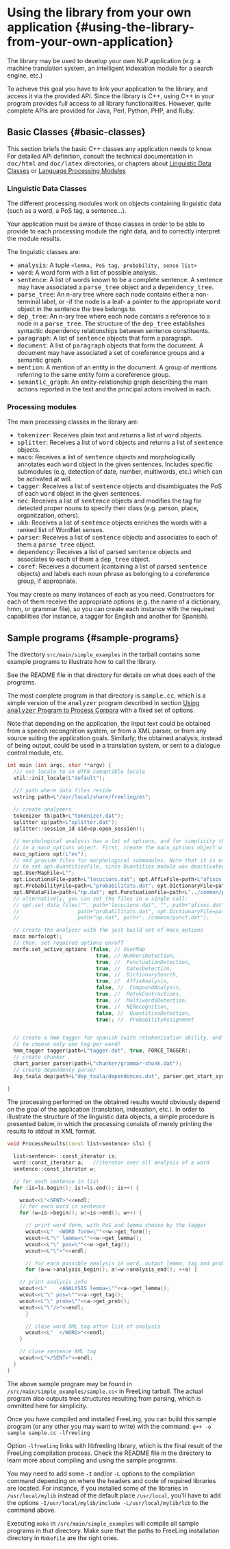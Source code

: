 # Using the library from your own application {#using-the-library-from-your-own-application}

The library may be used to develop your own NLP application (e.g. a machine translation system, an intelligent indexation module for a search engine, etc.)

To achieve this goal you have to link your application to the library, and access it via the provided API. 
Since the library is C++, using C++ in your program provides full access to all library functionalities.
However, quite complete APIs are provided for Java, Perl, Python, PHP, and Ruby.

## Basic Classes {#basic-classes}

This section briefs the basic C++ classes any application needs to know. 
For detailed API definition, consult the technical documentation in <tt>doc/html</tt> and <tt>doc/latex</tt> directories, or chapters about [Linguistic Data Classes](language-classes.md) or [Language Processing Modules](processing-classes.md)

### Linguistic Data Classes

The different processing modules work on objects containing linguistic data (such as a word, a PoS tag, a sentence...).

Your application must be aware of those classes in order to be able to provide to each processing module the right data, and to correctly interpret the module results.

The linguistic classes are:

*   <tt>analysis</tt>: A tuple `<lemma, PoS tag, probability, sense list>`
*   <tt>word</tt>: A word form with a list of possible analysis.
*   <tt>sentence</tt>: A list of words known to be a complete sentence. A sentence may have associated a <tt>parse_tree</tt> object and a <tt>dependency_tree</tt>.
*   <tt>parse_tree</tt>: An n-ary tree where each node contains either a non-terminal label, or -if the node is a leaf- a pointer to the appropriate <tt>word</tt> object in the sentence the tree belongs to.
*   <tt>dep_tree</tt>: An n-ary tree where each node contains a reference to a node in a <tt>parse_tree</tt>. The structure of the <tt>dep_tree</tt> establishes syntactic dependency relationships between sentence constituents.
*   <tt>paragraph</tt>: A list of <tt>sentence</tt> objects that form a paragraph.
*   <tt>document</tt>: A list of <tt>paragraph</tt> objects that form the document. A document may have associated a set of coreference groups and a semantic graph. 
*   <tt>mention</tt>: A mention of an entity in the document. A group of mentions referring to the same entity form a coreference group.
*   <tt>semantic_graph</tt>: An entity-relationship graph describing the main actions reported in the text and the principal actors involved in each.


### Processing modules

The main processing classes in the library are:

*   <tt>tokenizer</tt>: Receives plain text and returns a list of <tt>word</tt> objects.
*   <tt>splitter</tt>: Receives a list of <tt>word</tt> objects and returns a list of <tt>sentence</tt> objects.
*   <tt>maco</tt>: Receives a list of <tt>sentence</tt> objects and morphologically annotates each <tt>word</tt> object in the given sentences. Includes specific submodules (e.g, detection of date, number, multiwords, etc.) which can be activated at will.
*   <tt>tagger</tt>: Receives a list of <tt>sentence</tt> objects and disambiguates the PoS of each <tt>word</tt> object in the given sentences.
*   <tt>nec</tt>: Receives a list of <tt>sentence</tt> objects and modifies the tag for detected proper nouns to specify their class (e.g. person, place, organitzation, others).
*   <tt>ukb</tt>: Receives a list of <tt>sentence</tt> objects enriches the words with a ranked list of WordNet senses.
*   <tt>parser</tt>: Receives a list of <tt>sentence</tt> objects and associates to each of them a <tt>parse_tree</tt> object.
*   <tt>dependency</tt>: Receives a list of parsed <tt>sentence</tt> objects and associates to each of them a <tt>dep_tree</tt> object.
*   <tt>coref</tt>: Receives a document (containing a list of parsed <tt>sentence</tt> objects) and labels each noun phrase as belonging to a coreference group, if appropriate.

You may create as many instances of each as you need. Constructors for each of them receive the appropriate options (e.g. the name of a dictionary, hmm, or grammar file), so you can create each instance with the required capabilities (for instance, a tagger for English and another for Spanish).



## Sample programs {#sample-programs}

The directory `src/main/simple_examples` in the tarball contains some example programs to illustrate how to call the library.

See the README file in that directory for details on what does each of the programs.

The most complete program in that directory is <tt>sample.cc</tt>, which is a simple version of the <tt>analyzer</tt> program described in section [Using <tt>analyzer</tt> Program to Process Corpora](analyzer.md) with a fixed set of options.

Note that depending on the application, the input text could be obtained from a speech recongnition system, or from a XML parser, or from any source suiting the application goals. Similarly, the obtained analysis, instead of being output, could be used in a translation system, or sent to a dialogue control module, etc.

```C++
int main (int argc, char **argv) {
  /// set locale to an UTF8 comaptible locale
  util::init_locale(L"default");

  /// path where data files reside
  wstring path=L"/usr/local/share/freeling/es";
  
  // create analyzers
  tokenizer tk(path+L"tokenizer.dat"); 
  splitter sp(path+L"splitter.dat");
  splitter::session_id sid=sp.open_session();

  // morphological analysis has a lot of options, and for simplicity they are packed up
  // in a maco_options object. First, create the maco_options object with default values.
  maco_options opt(L"es");  
  // and provide files for morphological submodules. Note that it is not necessary
  // to set opt.QuantitiesFile, since Quantities module was deactivated.
  opt.UserMapFile=L"";
  opt.LocutionsFile=path+L"locucions.dat"; opt.AffixFile=path+L"afixos.dat";
  opt.ProbabilityFile=path+L"probabilitats.dat"; opt.DictionaryFile=path+L"dicc.src";
  opt.NPdataFile=path+L"np.dat"; opt.PunctuationFile=path+L"../common/punct.dat"; 
  // alternatively, you can set the files in a single call:
  // opt.set_data_files("", path+"locucions.dat", "", path+"afixos.dat",
  //                   path+"probabilitats.dat", opt.DictionaryFile=path+"maco.db",
  //                   path+"np.dat", path+"../common/punct.dat");

  // create the analyzer with the just build set of maco_options
  maco morfo(opt); 
  // then, set required options on/off  
  morfo.set_active_options (false, // UserMap
                             true, // NumbersDetection,
                             true, //  PunctuationDetection,
                             true, //  DatesDetection,
                             true, //  DictionarySearch,
                             true, //  AffixAnalysis,
                             false, //  CompoundAnalysis,
                             true, //  RetokContractions,
                             true, //  MultiwordsDetection,
                             true, //  NERecognition,
                             false, //  QuantitiesDetection,
                             true); //  ProbabilityAssignment


  // create a hmm tagger for spanish (with retokenization ability, and forced 
  // to choose only one tag per word)
  hmm_tagger tagger(path+L"tagger.dat", true, FORCE_TAGGER); 
  // create chunker
  chart_parser parser(path+L"chunker/grammar-chunk.dat");
  // create dependency parser
  dep_txala dep(path+L"dep_txala/dependences.dat", parser.get_start_symbol() );
  
}
```

The processing performed on the obtained results would obviously depend on the goal of the application (translation, indexation, etc.). In order to illustrate the structure of the linguistic data objects, a simple procedure is presented below, in which the processing consists of merely printing the results to stdout in XML format.

```C++
void ProcessResults(const list<sentence> &ls) {

  list<sentence>::const_iterator is;
  word::const_iterator a;   //iterator over all analysis of a word
  sentence::const_iterator w;

  // for each sentence in list
  for (is=ls.begin(); is!=ls.end(); is++) {

    wcout<<L"<SENT>"<<endl;
    // for each word in sentence
    for (w=is->begin(); w!=is->end(); w++) {

      // print word form, with PoS and lemma chosen by the tagger
      wcout<<L"  <WORD form=\""<<w->get_form();
      wcout<<L"\" lemma=\""<<w->get_lemma();
      wcout<<L"\" pos=\""<<w->get_tag();
      wcout<<L"\">"<<endl;

      // for each possible analysis in word, output lemma, tag and probability
      for (a=w->analysis_begin(); a!=w->analysis_end(); ++a) {

	// print analysis info
	wcout<<L"    <ANALYSIS lemma=\""<<a->get_lemma();
	wcout<<L"\" pos=\""<<a->get_tag();
	wcout<<L"\" prob=\""<<a->get_prob();
	wcout<<L"\"/>"<<endl;
      }

      // close word XML tag after list of analysis
      wcout<<L"  </WORD>"<<endl;
    }

    // close sentence XML tag
    wcout<<L"</SENT>"<<endl;
  }
}
```

The above sample program may be found in `/src/main/simple_examples/sample.cc<` in FreeLing tarball. The actual program also outputs tree structures resulting from parsing, which is ommitted here for simplicity.

Once you have compiled and installed FreeLing, you can build this sample program (or any other you may want to write) with the command: `g++ -o sample sample.cc -lfreeling`

Option `-lfreeling` links with libfreeling library, which is the final result of the FreeLing compilation process. Check the README file in the directory to learn more about compiling and using the sample programs.

You may need to add some `-I` and/or `-L` options to the compilation command depending on where the headers and code of required libraries are located. For instance, if you installed some of the libraries in `/usr/local/mylib` instead of the default place `/usr/local`, you'll have to add the options `-I/usr/local/mylib/include -L/usr/local/mylib/lib` to the command above.

Executing `make` in `/src/main/simple_examples` will compile all sample programs in that directory. Make sure that the paths to FreeLing installation directory in `Makefile` are the right ones.
